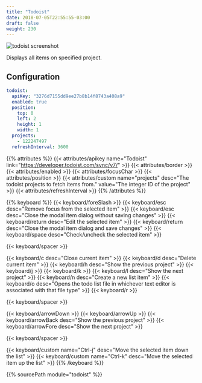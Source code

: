 ```yaml
---
title: "Todoist"
date: 2018-07-05T22:55:55-03:00
draft: false
weight: 230
---
```


<img class="screenshot" src="/imgs/modules/todoist.png" alt="todoist screenshot" />

Displays all items on specified project.

## Configuration

```yaml
todoist:
  apiKey: "3276d7155dd9ee27b8b14f8743a408a9"
  enabled: true
  position:
    top: 0
    left: 2
    height: 1
    width: 1
  projects:
    - 122247497
  refreshInterval: 3600
```

{{% attributes %}}
  {{< attributes/apikey name="Todoist" link="https://developer.todoist.com/sync/v7/" >}}
  {{< attributes/border >}}
  {{< attributes/enabled >}}
  {{< attributes/focusChar >}}
  {{< attributes/position >}}
  {{< attributes/custom name="projects" desc="The todoist projects to fetch items from." value="The integer ID of the project" >}}
  {{< attributes/refreshInterval >}}
{{% /attributes %}}

{{% keyboard %}}
  {{< keyboard/foreSlash >}}
  {{< keyboard/esc desc="Remove focus from the selected item" >}}
  {{< keyboard/esc desc="Close the modal item dialog without saving changes" >}}
  {{< keyboard/return desc="Edit the selected item" >}}
  {{< keyboard/return desc="Close the modal item dialog and save changes" >}}
  {{< keyboard/space desc="Check/uncheck the selected item" >}}

  {{< keyboard/spacer >}}

  {{< keyboard/c desc="Close current item" >}}
  {{< keyboard/d desc="Delete current item" >}}
  {{< keyboard/h desc="Show the previous project" >}}
  {{< keyboard/j >}}
  {{< keyboard/k >}}
  {{< keyboard/l desc="Show the next project" >}}
  {{< keyboard/n desc="Create a new list item" >}}
  {{< keyboard/o desc="Opens the todo list file in whichever text editor is associated with that file type" >}}
  {{< keyboard/r >}}

  {{< keyboard/spacer >}}

  {{< keyboard/arrowDown >}}
  {{< keyboard/arrowUp >}}
  {{< keyboard/arrowBack desc="Show the previous project" >}}
  {{< keyboard/arrowFore desc="Show the next project" >}}

  {{< keyboard/spacer >}}

  {{< keyboard/custom name="Ctrl-j" desc="Move the selected item down the list" >}}
  {{< keyboard/custom name="Ctrl-k" desc="Move the selected item up the list" >}}
{{% /keyboard %}}

{{% sourcePath module="todoist" %}}